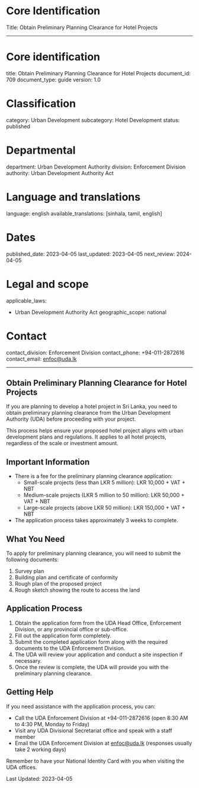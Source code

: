# Core Identification
Title: Obtain Preliminary Planning Clearance for Hotel Projects

---
# Core identification
title: Obtain Preliminary Planning Clearance for Hotel Projects
document_id: 709
document_type: guide
version: 1.0

# Classification
category: Urban Development
subcategory: Hotel Development
status: published

# Departmental
department: Urban Development Authority
division: Enforcement Division
authority: Urban Development Authority Act

# Language and translations
language: english
available_translations: [sinhala, tamil, english]

# Dates
published_date: 2023-04-05
last_updated: 2023-04-05
next_review: 2024-04-05

# Legal and scope
applicable_laws:
 - Urban Development Authority Act
geographic_scope: national

# Contact
contact_division: Enforcement Division
contact_phone: +94-011-2872616
contact_email: enfoc@uda.lk

---

## Obtain Preliminary Planning Clearance for Hotel Projects

If you are planning to develop a hotel project in Sri Lanka, you need to obtain preliminary planning clearance from the Urban Development Authority (UDA) before proceeding with your project.

This process helps ensure your proposed hotel project aligns with urban development plans and regulations. It applies to all hotel projects, regardless of the scale or investment amount.

## Important Information

- There is a fee for the preliminary planning clearance application:
  - Small-scale projects (less than LKR 5 million): LKR 10,000 + VAT + NBT
  - Medium-scale projects (LKR 5 million to 50 million): LKR 50,000 + VAT + NBT
  - Large-scale projects (above LKR 50 million): LKR 150,000 + VAT + NBT
- The application process takes approximately 3 weeks to complete.

## What You Need

To apply for preliminary planning clearance, you will need to submit the following documents:

1. Survey plan
2. Building plan and certificate of conformity
3. Rough plan of the proposed project
4. Rough sketch showing the route to access the land

## Application Process

1. Obtain the application form from the UDA Head Office, Enforcement Division, or any provincial office or sub-office.
2. Fill out the application form completely.
3. Submit the completed application form along with the required documents to the UDA Enforcement Division.
4. The UDA will review your application and conduct a site inspection if necessary.
5. Once the review is complete, the UDA will provide you with the preliminary planning clearance.

## Getting Help

If you need assistance with the application process, you can:

- Call the UDA Enforcement Division at +94-011-2872616 (open 8:30 AM to 4:30 PM, Monday to Friday)
- Visit any UDA Divisional Secretariat office and speak with a staff member
- Email the UDA Enforcement Division at enfoc@uda.lk (responses usually take 2 working days)

Remember to have your National Identity Card with you when visiting the UDA offices.

Last Updated: 2023-04-05